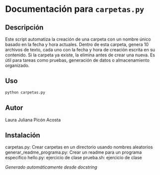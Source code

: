 # Documentación para `carpetas.py`

## Descripción

Este script automatiza la creación de una carpeta con un nombre único basado en la fecha y hora actuales. Dentro de esta carpeta, genera 10 archivos de texto, cada uno con la fecha y hora de creación escrita en su contenido. Si la carpeta ya existe, la elimina antes de crear una nueva. Es útil para tareas como pruebas, generación de datos o almacenamiento organizado.

## Uso

```bash
python carpetas.py
```
## Autor

Laura Juliana Picón Acosta

## Instalación

 carpetas.py: Crear carpetas en un directorio usando nombres aleatorios
 generar_readme_programa.py: Crear un readme para un programa especifico
 hello.py: ejercicio de clase
 prueba.sh: ejercicio de clase

*Generado automáticamente desde docstring*